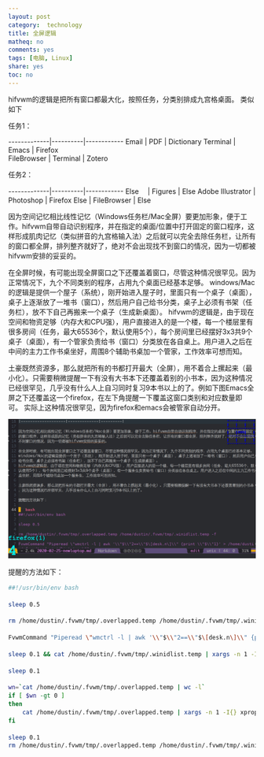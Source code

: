 ```yaml
---
layout: post
category:  technology
title: 全屏逻辑
matheq: no
comments: yes
tags: [电脑, Linux]
share: yes
toc: no
---
```

<style type="text/css" rel="stylesheet">
table, td, th {
    border: 1px solid;
    padding: 1em;
border-collapse: collapse;
}
</style>
hifvwm的逻辑是把所有窗口都最大化，按照任务，分类别排成九宫格桌面。
类似如下

任务1：

-------------|----------|------------
 Email       | PDF      | Dictionary 
 Terminal    | Emacs    | Firefox    
 FileBrowser | Terminal | Zotero     

任务2：

-------------|----------|------------
Else       　| Figures | Else
Adobe Illustrator | Photoshop   | Firefox 
Else | FileBrowser |  Else

因为空间记忆相比线性记忆（Windows任务栏/Mac全屏）要更加形象，便于工作。hifvwm自带自动识别程序，并在指定的桌面/位置中打开固定的窗口程序，这样形成肌肉记忆（类似拼音的九宫格输入法）之后就可以完全去除任务栏，让所有的窗口都全屏，排列整齐就好了，绝对不会出现找不到窗口的情况，因为一切都被hifvwm安排的妥妥的。

在全屏时候，有可能出现全屏窗口之下还覆盖着窗口，尽管这种情况很罕见。因为正常情况下，九个不同类别的程序，占用九个桌面已经基本足够。
windows/Mac的逻辑是提供一个屋子（系统），刚开始进入屋子时，里面只有一个桌子（桌面），桌子上逐渐放了一堆书（窗口），然后用户自己给书分类，桌子上必须有书架（任务栏），放不下自己再搬来一个桌子（生成新桌面）。
hifvwm的逻辑是，由于现在空间和物资足够（内存大和CPU强），用户直接进入的是一个楼，每一个楼层里有很多房间（任务，最大65536个，默认使用5个），每个房间里已经摆好3x3共9个桌子（桌面），有一个管家负责给书（窗口）分类放在各自桌上。用户进入之后在中间的主力工作书桌坐好，周围8个辅助书桌加一个管家，工作效率可想而知。

土豪既然资源多，那么就把所有的书都打开最大（全屏），用不着合上摞起来（最小化）。只需要稍微提醒一下有没有大书本下还覆盖着别的小书本，因为这种情况已经很罕见，几乎没有什么人上自习同时复习9本书以上的了。例如下图Emacs全屏之下还覆盖这一个firefox，在左下角提醒一下覆盖这窗口类别和对应数量即可。
实际上这种情况很罕见，因为firefox和emacs会被管家自动分开。

<a class="fancybox" rel="gallery1" href="https://raw.githubusercontent.com/dustincys/cn/assets/screenshot-2020-02-25%5B21%3A52%5D.jpg" title="全屏提醒"><img src="https://raw.githubusercontent.com/dustincys/cn/assets/screenshot-2020-02-25%5B21%3A52%5D.jpg" alt="全屏提醒" /></a>

提醒的方法如下：

```bash
##!/usr/bin/env bash

sleep 0.5

rm /home/dustin/.fvwm/tmp/.overlapped.temp /home/dustin/.fvwm/tmp/.winidlist.temp -f

FvwmCommand "Piperead \"wmctrl -l | awk '\\"$\\"2==\\"$\[desk.n\]\\" {print \\"$\\"1}' > /home/dustin/.fvwm/tmp/.winidlist.temp\""

sleep 0.1 && cat /home/dustin/.fvwm/tmp/.winidlist.temp | xargs -n 1 -I{} FvwmCommand "WindowID {} (CurrentPage, Overlapped) Piperead \"echo {} >> /home/dustin/.fvwm/tmp/.overlapped.temp\""

sleep 0.1

wn=`cat /home/dustin/.fvwm/tmp/.overlapped.temp | wc -l`
if [ $wn -gt 0 ]
then
    cat /home/dustin/.fvwm/tmp/.overlapped.temp | xargs -n 1 -I{} xprop -id {} | grep CLASS | awk 'BEGIN{FS="\""} NF>0 { t[$4]++} END{for(j in t) print j"("t[j]")"}' | awk 'BEGIN{ORS=" "} NF>0 1' | osd_cat -A left -p bottom -o -30 -i -10  -s 1 -d 2 -c cyan -f -adobe-courier-bold-r-normal--0-500-50-50-m-0-iso8859-1
fi

sleep 0.1
rm /home/dustin/.fvwm/tmp/.overlapped.temp /home/dustin/.fvwm/tmp/.winidlist.temp -f

```

